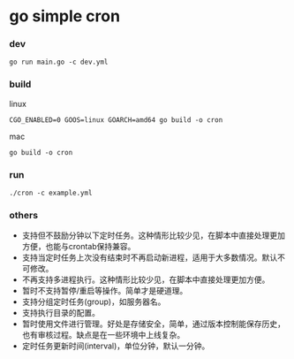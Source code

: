 # go simple cron

### dev

```
go run main.go -c dev.yml
```

### build

linux

```
CGO_ENABLED=0 GOOS=linux GOARCH=amd64 go build -o cron
```

mac

```
go build -o cron
```

### run

```
./cron -c example.yml
```

### others

* 支持但不鼓励分钟以下定时任务。这种情形比较少见，在脚本中直接处理更加方便，也能与crontab保持兼容。
* 支持当定时任务上次没有结束时不再启动新进程，适用于大多数情况。默认不可修改。
* 不再支持多进程执行。这种情形比较少见，在脚本中直接处理更加方便。
* 暂时不支持暂停/重启等操作。简单才是硬道理。
* 支持分组定时任务(group)，如服务器名。
* 支持执行目录的配置。
* 暂时使用文件进行管理。好处是存储安全，简单，通过版本控制能保存历史，也有审核过程。缺点是在一些环境中上线复杂。
* 定时任务更新时间(interval)，单位分钟，默认一分钟。

